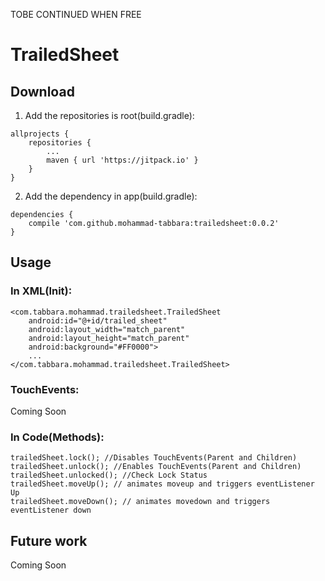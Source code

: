 TOBE CONTINUED WHEN FREE
# TrailedSheet

## Download

1. Add the repositories is root(build.gradle):

```
allprojects {
	repositories {
		...
		maven { url 'https://jitpack.io' }
	}
}
```

2. Add the dependency in app(build.gradle):

```
dependencies {
	compile 'com.github.mohammad-tabbara:trailedsheet:0.0.2'
}
```


## Usage

### In XML(Init):

```
<com.tabbara.mohammad.trailedsheet.TrailedSheet
    android:id="@+id/trailed_sheet"
    android:layout_width="match_parent"
    android:layout_height="match_parent"
    android:background="#FF0000">
    ...
</com.tabbara.mohammad.trailedsheet.TrailedSheet>
```

### TouchEvents:

Coming Soon

### In Code(Methods):

```
trailedSheet.lock(); //Disables TouchEvents(Parent and Children)
trailedSheet.unlock(); //Enables TouchEvents(Parent and Children)
trailedSheet.unlocked(); //Check Lock Status
trailedSheet.moveUp(); // animates moveup and triggers eventListener Up
trailedSheet.moveDown(); // animates movedown and triggers eventListener down
```


## Future work

Coming Soon
